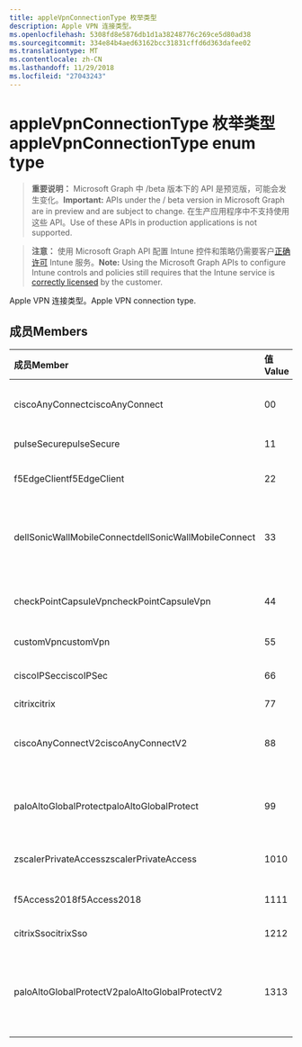 ```yaml
---
title: appleVpnConnectionType 枚举类型
description: Apple VPN 连接类型。
ms.openlocfilehash: 5308fd8e5876db1d1a38248776c269ce5d80ad38
ms.sourcegitcommit: 334e84b4aed63162bcc31831cffd6d363dafee02
ms.translationtype: MT
ms.contentlocale: zh-CN
ms.lasthandoff: 11/29/2018
ms.locfileid: "27043243"
---
```

# <a name="applevpnconnectiontype-enum-type"></a><span data-ttu-id="ea239-103">appleVpnConnectionType 枚举类型</span><span class="sxs-lookup"><span data-stu-id="ea239-103">appleVpnConnectionType enum type</span></span>

> <span data-ttu-id="ea239-104">**重要说明：** Microsoft Graph 中 /beta 版本下的 API 是预览版，可能会发生变化。</span><span class="sxs-lookup"><span data-stu-id="ea239-104">**Important:** APIs under the / beta version in Microsoft Graph are in preview and are subject to change.</span></span> <span data-ttu-id="ea239-105">在生产应用程序中不支持使用这些 API。</span><span class="sxs-lookup"><span data-stu-id="ea239-105">Use of these APIs in production applications is not supported.</span></span>

> <span data-ttu-id="ea239-106">**注意：** 使用 Microsoft Graph API 配置 Intune 控件和策略仍需要客户[正确许可](https://go.microsoft.com/fwlink/?linkid=839381) Intune 服务。</span><span class="sxs-lookup"><span data-stu-id="ea239-106">**Note:** Using the Microsoft Graph APIs to configure Intune controls and policies still requires that the Intune service is [correctly licensed](https://go.microsoft.com/fwlink/?linkid=839381) by the customer.</span></span>

<span data-ttu-id="ea239-107">Apple VPN 连接类型。</span><span class="sxs-lookup"><span data-stu-id="ea239-107">Apple VPN connection type.</span></span>
## <a name="members"></a><span data-ttu-id="ea239-108">成员</span><span class="sxs-lookup"><span data-stu-id="ea239-108">Members</span></span>
|<span data-ttu-id="ea239-109">成员</span><span class="sxs-lookup"><span data-stu-id="ea239-109">Member</span></span>|<span data-ttu-id="ea239-110">值</span><span class="sxs-lookup"><span data-stu-id="ea239-110">Value</span></span>|<span data-ttu-id="ea239-111">说明</span><span class="sxs-lookup"><span data-stu-id="ea239-111">Description</span></span>|
|:---|:---|:---|
|<span data-ttu-id="ea239-112">ciscoAnyConnect</span><span class="sxs-lookup"><span data-stu-id="ea239-112">ciscoAnyConnect</span></span>|<span data-ttu-id="ea239-113">0</span><span class="sxs-lookup"><span data-stu-id="ea239-113">0</span></span>|<span data-ttu-id="ea239-114">Cisco AnyConnect。</span><span class="sxs-lookup"><span data-stu-id="ea239-114">Cisco AnyConnect.</span></span>|
|<span data-ttu-id="ea239-115">pulseSecure</span><span class="sxs-lookup"><span data-stu-id="ea239-115">pulseSecure</span></span>|<span data-ttu-id="ea239-116">1</span><span class="sxs-lookup"><span data-stu-id="ea239-116">1</span></span>|<span data-ttu-id="ea239-117">脉冲安全。</span><span class="sxs-lookup"><span data-stu-id="ea239-117">Pulse Secure.</span></span>|
|<span data-ttu-id="ea239-118">f5EdgeClient</span><span class="sxs-lookup"><span data-stu-id="ea239-118">f5EdgeClient</span></span>|<span data-ttu-id="ea239-119">2</span><span class="sxs-lookup"><span data-stu-id="ea239-119">2</span></span>|<span data-ttu-id="ea239-120">F5 边缘客户端。</span><span class="sxs-lookup"><span data-stu-id="ea239-120">F5 Edge Client.</span></span>|
|<span data-ttu-id="ea239-121">dellSonicWallMobileConnect</span><span class="sxs-lookup"><span data-stu-id="ea239-121">dellSonicWallMobileConnect</span></span>|<span data-ttu-id="ea239-122">3</span><span class="sxs-lookup"><span data-stu-id="ea239-122">3</span></span>|<span data-ttu-id="ea239-123">Dell 使 SonicWALL Mobile 连接。</span><span class="sxs-lookup"><span data-stu-id="ea239-123">Dell SonicWALL Mobile Connection.</span></span>|
|<span data-ttu-id="ea239-124">checkPointCapsuleVpn</span><span class="sxs-lookup"><span data-stu-id="ea239-124">checkPointCapsuleVpn</span></span>|<span data-ttu-id="ea239-125">4</span><span class="sxs-lookup"><span data-stu-id="ea239-125">4</span></span>|<span data-ttu-id="ea239-126">检查点胶囊 VPN。</span><span class="sxs-lookup"><span data-stu-id="ea239-126">Check Point Capsule VPN.</span></span>|
|<span data-ttu-id="ea239-127">customVpn</span><span class="sxs-lookup"><span data-stu-id="ea239-127">customVpn</span></span>|<span data-ttu-id="ea239-128">5</span><span class="sxs-lookup"><span data-stu-id="ea239-128">5</span></span>|<span data-ttu-id="ea239-129">自定义 VPN。</span><span class="sxs-lookup"><span data-stu-id="ea239-129">Custom VPN.</span></span>|
|<span data-ttu-id="ea239-130">ciscoIPSec</span><span class="sxs-lookup"><span data-stu-id="ea239-130">ciscoIPSec</span></span>|<span data-ttu-id="ea239-131">6</span><span class="sxs-lookup"><span data-stu-id="ea239-131">6</span></span>|<span data-ttu-id="ea239-132">Cisco (IPSec)。</span><span class="sxs-lookup"><span data-stu-id="ea239-132">Cisco (IPSec).</span></span>|
|<span data-ttu-id="ea239-133">citrix</span><span class="sxs-lookup"><span data-stu-id="ea239-133">citrix</span></span>|<span data-ttu-id="ea239-134">7</span><span class="sxs-lookup"><span data-stu-id="ea239-134">7</span></span>|<span data-ttu-id="ea239-135">Citrix。</span><span class="sxs-lookup"><span data-stu-id="ea239-135">Citrix.</span></span>|
|<span data-ttu-id="ea239-136">ciscoAnyConnectV2</span><span class="sxs-lookup"><span data-stu-id="ea239-136">ciscoAnyConnectV2</span></span>|<span data-ttu-id="ea239-137">8</span><span class="sxs-lookup"><span data-stu-id="ea239-137">8</span></span>|<span data-ttu-id="ea239-138">Cisco AnyConnect V2。</span><span class="sxs-lookup"><span data-stu-id="ea239-138">Cisco AnyConnect V2.</span></span>|
|<span data-ttu-id="ea239-139">paloAltoGlobalProtect</span><span class="sxs-lookup"><span data-stu-id="ea239-139">paloAltoGlobalProtect</span></span>|<span data-ttu-id="ea239-140">9</span><span class="sxs-lookup"><span data-stu-id="ea239-140">9</span></span>|<span data-ttu-id="ea239-141">帕罗奥市网络 GlobalProtect。</span><span class="sxs-lookup"><span data-stu-id="ea239-141">Palo Alto Networks GlobalProtect.</span></span>|
|<span data-ttu-id="ea239-142">zscalerPrivateAccess</span><span class="sxs-lookup"><span data-stu-id="ea239-142">zscalerPrivateAccess</span></span>|<span data-ttu-id="ea239-143">10</span><span class="sxs-lookup"><span data-stu-id="ea239-143">10</span></span>|<span data-ttu-id="ea239-144">Zscaler 专用访问。</span><span class="sxs-lookup"><span data-stu-id="ea239-144">Zscaler Private Access.</span></span>|
|<span data-ttu-id="ea239-145">f5Access2018</span><span class="sxs-lookup"><span data-stu-id="ea239-145">f5Access2018</span></span>|<span data-ttu-id="ea239-146">11</span><span class="sxs-lookup"><span data-stu-id="ea239-146">11</span></span>|<span data-ttu-id="ea239-147">F5 访问 2018。</span><span class="sxs-lookup"><span data-stu-id="ea239-147">F5 Access 2018.</span></span>|
|<span data-ttu-id="ea239-148">citrixSso</span><span class="sxs-lookup"><span data-stu-id="ea239-148">citrixSso</span></span>|<span data-ttu-id="ea239-149">12</span><span class="sxs-lookup"><span data-stu-id="ea239-149">12</span></span>|<span data-ttu-id="ea239-150">Citrix Sso。</span><span class="sxs-lookup"><span data-stu-id="ea239-150">Citrix Sso.</span></span>|
|<span data-ttu-id="ea239-151">paloAltoGlobalProtectV2</span><span class="sxs-lookup"><span data-stu-id="ea239-151">paloAltoGlobalProtectV2</span></span>|<span data-ttu-id="ea239-152">13</span><span class="sxs-lookup"><span data-stu-id="ea239-152">13</span></span>|<span data-ttu-id="ea239-153">帕洛阿尔托市网络 GlobalProtect V2。</span><span class="sxs-lookup"><span data-stu-id="ea239-153">Palo Alto Networks GlobalProtect V2.</span></span>|





